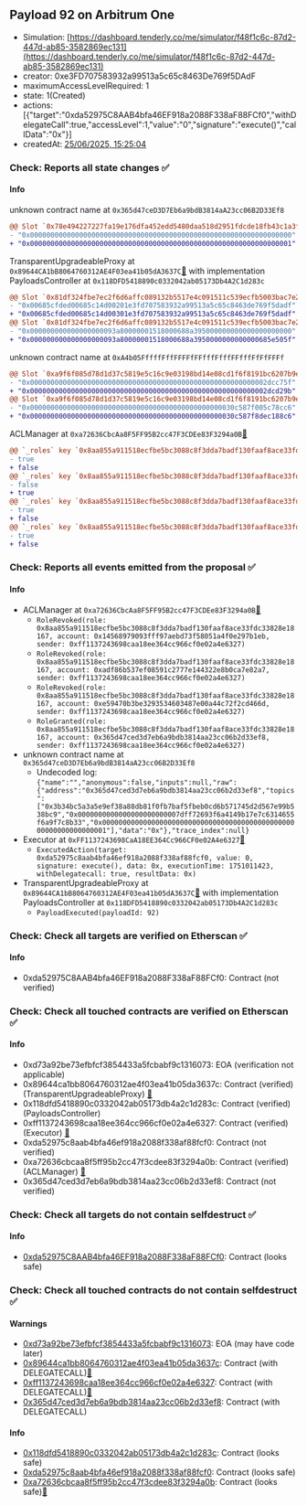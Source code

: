 ## Payload 92 on Arbitrum One

- Simulation: [https://dashboard.tenderly.co/me/simulator/f48f1c6c-87d2-447d-ab85-3582869ec131](https://dashboard.tenderly.co/me/simulator/f48f1c6c-87d2-447d-ab85-3582869ec131)
- creator: 0xe3FD707583932a99513a5c65c8463De769f5DAdF
- maximumAccessLevelRequired: 1
- state: 1(Created)
- actions: [{"target":"0xda52975C8AAB4bfa46EF918a2088F338aF88FCf0","withDelegateCall":true,"accessLevel":1,"value":"0","signature":"execute()","callData":"0x"}]
- createdAt: [25/06/2025, 15:25:04](https://arbiscan.io/tx/0x5569c0417db32ea479cee853b9d79498cf7f2d89d6d1dca82476d0e66e69a3e9)

### Check: Reports all state changes :white_check_mark:

#### Info


unknown contract name at `0x365d47ceD3D7Eb6a9bdB3814aA23cc06B2D33Ef8`
```diff
@@ Slot `0x78e494227227fa19e176dfa452edd5480daa518d2951fdcde18fb43c1a3f92d1` @@
- "0x0000000000000000000000000000000000000000000000000000000000000000"
+ "0x0000000000000000000000000000000000000000000000000000000000000001"
```

TransparentUpgradeableProxy at `0x89644CA1bB8064760312AE4F03ea41b05dA3637C`[:ghost:](https://github.com/bgd-labs/aave-address-book "GovernanceV3Arbitrum.PAYLOADS_CONTROLLER") with implementation PayloadsController at `0x118DFD5418890c0332042ab05173Db4A2C1d283c`
```diff
@@ Slot `0x81df324fbe7ec2f6d6affc089132b5517e4c091511c539ecfb5003bac7e24648` @@
- "0x00685cfded00685c14d00201e3fd707583932a99513a5c65c8463de769f5dadf"
+ "0x00685cfded00685c14d00301e3fd707583932a99513a5c65c8463de769f5dadf"
@@ Slot `0x81df324fbe7ec2f6d6affc089132b5517e4c091511c539ecfb5003bac7e24649` @@
- "0x000000000000000000093a80000001518000688a395000000000000000000000"
+ "0x000000000000000000093a80000001518000688a3950000000000000685e505f"
```

unknown contract name at `0xA4b05FffffFffFFFFfFFfffFfffFFfffFfFfFFFf`
```diff
@@ Slot `0xa9f6f085d78d1d37c5819e5c16c9e03198bd14e08cd1f6f8191bc6207b9e9706` @@
- "0x0000000000000000000000000000000000000000000000000000000002dcc75f"
+ "0x0000000000000000000000000000000000000000000000000000000002dcd29b"
@@ Slot `0xa9f6f085d78d1d37c5819e5c16c9e03198bd14e08cd1f6f8191bc6207b9e970b` @@
- "0x00000000000000000000000000000000000000000000000030c587f005c78cc6"
+ "0x00000000000000000000000000000000000000000000000030c587f8dec188c6"
```

ACLManager at `0xa72636CbcAa8F5FF95B2cc47F3CDEe83F3294a0B`[:ghost:](https://github.com/bgd-labs/aave-address-book "AaveV3Arbitrum.ACL_MANAGER")
```diff
@@ `_roles` key `0x8aa855a911518ecfbe5bc3088c8f3dda7badf130faaf8ace33fdc33828e18167.members.0x14568979093fff97aebd73f58051a4f0e297b1eb` @@
- true
+ false
@@ `_roles` key `0x8aa855a911518ecfbe5bc3088c8f3dda7badf130faaf8ace33fdc33828e18167.members.0x365d47ced3d7eb6a9bdb3814aa23cc06b2d33ef8` @@
- false
+ true
@@ `_roles` key `0x8aa855a911518ecfbe5bc3088c8f3dda7badf130faaf8ace33fdc33828e18167.members.0xadf86b537ef08591c2777e144322e8b0ca7e82a7` @@
- true
+ false
@@ `_roles` key `0x8aa855a911518ecfbe5bc3088c8f3dda7badf130faaf8ace33fdc33828e18167.members.0xe59470b3be3293534603487e00a44c72f2cd466d` @@
- true
+ false
```


### Check: Reports all events emitted from the proposal :white_check_mark:

#### Info

- ACLManager at `0xa72636CbcAa8F5FF95B2cc47F3CDEe83F3294a0B`[:ghost:](https://github.com/bgd-labs/aave-address-book "AaveV3Arbitrum.ACL_MANAGER")
  - `RoleRevoked(role: 0x8aa855a911518ecfbe5bc3088c8f3dda7badf130faaf8ace33fdc33828e18167, account: 0x14568979093fff97aebd73f58051a4f0e297b1eb, sender: 0xff1137243698caa18ee364cc966cf0e02a4e6327)`
  - `RoleRevoked(role: 0x8aa855a911518ecfbe5bc3088c8f3dda7badf130faaf8ace33fdc33828e18167, account: 0xadf86b537ef08591c2777e144322e8b0ca7e82a7, sender: 0xff1137243698caa18ee364cc966cf0e02a4e6327)`
  - `RoleRevoked(role: 0x8aa855a911518ecfbe5bc3088c8f3dda7badf130faaf8ace33fdc33828e18167, account: 0xe59470b3be3293534603487e00a44c72f2cd466d, sender: 0xff1137243698caa18ee364cc966cf0e02a4e6327)`
  - `RoleGranted(role: 0x8aa855a911518ecfbe5bc3088c8f3dda7badf130faaf8ace33fdc33828e18167, account: 0x365d47ced3d7eb6a9bdb3814aa23cc06b2d33ef8, sender: 0xff1137243698caa18ee364cc966cf0e02a4e6327)`
- unknown contract name at `0x365d47ceD3D7Eb6a9bdB3814aA23cc06B2D33Ef8`
  - Undecoded log: `{"name":"","anonymous":false,"inputs":null,"raw":{"address":"0x365d47ced3d7eb6a9bdb3814aa23cc06b2d33ef8","topics":["0x3b34bc5a3a5e9ef38a88db81f0fb7baf5fbeb0cd6b571745d2d567e99b538bc9","0x0000000000000000000000007dff72693f6a4149b17e7c6314655f6a9f7c8b33","0x0000000000000000000000000000000000000000000000000000000000000001"],"data":"0x"},"trace_index":null}`
- Executor at `0xFF1137243698CaA18EE364Cc966CF0e02A4e6327`[:ghost:](https://github.com/bgd-labs/aave-address-book "AaveV3Arbitrum.ACL_ADMIN, GovernanceV3Arbitrum.EXECUTOR_LVL_1")
  - `ExecutedAction(target: 0xda52975c8aab4bfa46ef918a2088f338af88fcf0, value: 0, signature: execute(), data: 0x, executionTime: 1751011423, withDelegatecall: true, resultData: 0x)`
- TransparentUpgradeableProxy at `0x89644CA1bB8064760312AE4F03ea41b05dA3637C`[:ghost:](https://github.com/bgd-labs/aave-address-book "GovernanceV3Arbitrum.PAYLOADS_CONTROLLER") with implementation PayloadsController at `0x118DFD5418890c0332042ab05173Db4A2C1d283c`
  - `PayloadExecuted(payloadId: 92)`

### Check: Check all targets are verified on Etherscan :white_check_mark:

#### Info

- 0xda52975C8AAB4bfa46EF918a2088F338aF88FCf0: Contract (not verified) 

### Check: Check all touched contracts are verified on Etherscan :white_check_mark:

#### Info

- 0xd73a92be73efbfcf3854433a5fcbabf9c1316073: EOA (verification not applicable)
- 0x89644ca1bb8064760312ae4f03ea41b05da3637c: Contract (verified) (TransparentUpgradeableProxy) [:ghost:](https://github.com/bgd-labs/aave-address-book "GovernanceV3Arbitrum.PAYLOADS_CONTROLLER")
- 0x118dfd5418890c0332042ab05173db4a2c1d283c: Contract (verified) (PayloadsController) 
- 0xff1137243698caa18ee364cc966cf0e02a4e6327: Contract (verified) (Executor) [:ghost:](https://github.com/bgd-labs/aave-address-book "AaveV3Arbitrum.ACL_ADMIN, GovernanceV3Arbitrum.EXECUTOR_LVL_1")
- 0xda52975c8aab4bfa46ef918a2088f338af88fcf0: Contract (not verified) 
- 0xa72636cbcaa8f5ff95b2cc47f3cdee83f3294a0b: Contract (verified) (ACLManager) [:ghost:](https://github.com/bgd-labs/aave-address-book "AaveV3Arbitrum.ACL_MANAGER")
- 0x365d47ced3d7eb6a9bdb3814aa23cc06b2d33ef8: Contract (not verified) 

### Check: Check all targets do not contain selfdestruct :white_check_mark:

#### Info

- [0xda52975C8AAB4bfa46EF918a2088F338aF88FCf0](https://arbiscan.io/address/0xda52975C8AAB4bfa46EF918a2088F338aF88FCf0): Contract (looks safe)

### Check: Check all touched contracts do not contain selfdestruct :white_check_mark:

#### Warnings

- [0xd73a92be73efbfcf3854433a5fcbabf9c1316073](https://arbiscan.io/address/0xd73a92be73efbfcf3854433a5fcbabf9c1316073): EOA (may have code later)
- [0x89644ca1bb8064760312ae4f03ea41b05da3637c](https://arbiscan.io/address/0x89644ca1bb8064760312ae4f03ea41b05da3637c): Contract (with DELEGATECALL)[:ghost:](https://github.com/bgd-labs/aave-address-book "GovernanceV3Arbitrum.PAYLOADS_CONTROLLER")
- [0xff1137243698caa18ee364cc966cf0e02a4e6327](https://arbiscan.io/address/0xff1137243698caa18ee364cc966cf0e02a4e6327): Contract (with DELEGATECALL)[:ghost:](https://github.com/bgd-labs/aave-address-book "AaveV3Arbitrum.ACL_ADMIN, GovernanceV3Arbitrum.EXECUTOR_LVL_1")
- [0x365d47ced3d7eb6a9bdb3814aa23cc06b2d33ef8](https://arbiscan.io/address/0x365d47ced3d7eb6a9bdb3814aa23cc06b2d33ef8): Contract (with DELEGATECALL)

#### Info

- [0x118dfd5418890c0332042ab05173db4a2c1d283c](https://arbiscan.io/address/0x118dfd5418890c0332042ab05173db4a2c1d283c): Contract (looks safe)
- [0xda52975c8aab4bfa46ef918a2088f338af88fcf0](https://arbiscan.io/address/0xda52975c8aab4bfa46ef918a2088f338af88fcf0): Contract (looks safe)
- [0xa72636cbcaa8f5ff95b2cc47f3cdee83f3294a0b](https://arbiscan.io/address/0xa72636cbcaa8f5ff95b2cc47f3cdee83f3294a0b): Contract (looks safe)[:ghost:](https://github.com/bgd-labs/aave-address-book "AaveV3Arbitrum.ACL_MANAGER")

